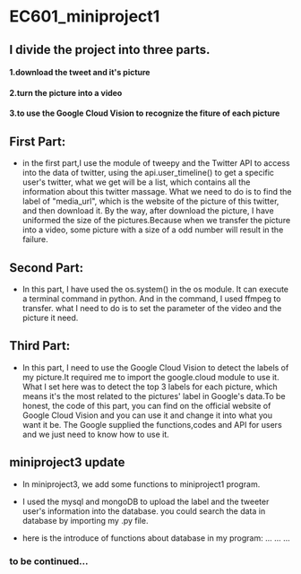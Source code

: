 # EC601_miniproject1
## I divide the project into three parts.
#### 1.download the tweet and it's picture
#### 2.turn the picture into a video
#### 3.to use the Google Cloud Vision to recognize the fiture of each picture

## First Part:
- in the first part,I use the module of tweepy and the Twitter API to access into the data of twitter, using the api.user_timeline() to get a specific user's twitter, what we get will be a list, which contains all the information about this twitter massage. What we need to do is to find the label of "media_url", which is the website of the picture of this twitter, and then download it. By the way, after download the picture, I have uniformed the size of the pictures.Because when we transfer the picture into a video, some picture with a size of a odd number will result in the failure. 

## Second Part:
- In this part, I have used the os.system() in the os module. It can execute a terminal command in python. And in the command, I used ffmpeg to transfer. what I need to do is to set the parameter of the video and the picture it need.

## Third Part:
- In this part, I need to use the Google Cloud Vision to detect the labels of my picture.It required me to import the google.cloud module to use it. What I set here was to detect the top 3 labels for each picture, which means it's the most related to the pictures' label in Google's data.To be honest, the code of this part, you can find on the official website of Google Cloud Vision and you can use it and change it into what you want it be. The Google supplied the functions,codes and API for users and we just need to know how to use it.  

## miniproject3 update
- In miniproject3, we add some functions to miniproject1 program.
- I used the mysql and mongoDB to upload the label and the tweeter user's information into the database. you could search the data in database by importing my .py file.

- here is the introduce of functions about database in my program:
...
...
...
### to be continued...
